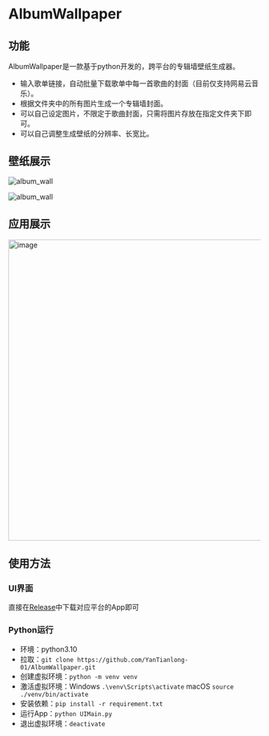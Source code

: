 # AlbumWallpaper

## 功能

AlbumWallpaper是一款基于python开发的，跨平台的专辑墙壁纸生成器。


- 输入歌单链接，自动批量下载歌单中每一首歌曲的封面（目前仅支持网易云音乐）。
- 根据文件夹中的所有图片生成一个专辑墙封面。
- 可以自己设定图片，不限定于歌曲封面，只需将图片存放在指定文件夹下即可。
- 可以自己调整生成壁纸的分辨率、长宽比。

## 壁纸展示

![album_wall](https://github.com/user-attachments/assets/80c570df-cf1c-480e-9def-b2fc4ab3b581)



![album_wall](https://github.com/user-attachments/assets/10544e72-371f-4356-bdbf-995374fb88d8)


## 应用展示

<img width="600" alt="image" src="https://github.com/user-attachments/assets/5f61cddf-9deb-4797-810d-8f596ab6afbd" />

## 使用方法

### UI界面
直接在[Release](https://github.com/YanTianlong-01/AlbumWallpaper/releases)中下载对应平台的App即可

### Python运行
- 环境：python3.10
- 拉取：`git clone https://github.com/YanTianlong-01/AlbumWallpaper.git`
- 创建虚拟环境：`python -m venv venv`
- 激活虚拟环境：Windows `.\venv\Scripts\activate`   macOS `source ./venv/bin/activate`
- 安装依赖：`pip install -r requirement.txt`
- 运行App：`python UIMain.py`
- 退出虚拟环境：`deactivate`
